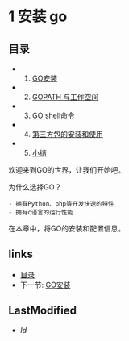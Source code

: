 # 1 安装 go 

## 目录
   * 1. [GO安装](1.1.md)
   * 2. [GOPATH 与工作空间](1.2.md)
   * 3. [GO shell命令](1.3.md)
   * 4. [第三方包的安装和使用](1.4.html)
   * 5. [小结](1.5.md)

欢迎来到GO的世界，让我们开始吧。

为什么选择GO？
	
	- 拥有Python、php等开发快速的特性
	- 拥有c语言的运行性能

在本章中，将GO的安装和配置信息。

## links
   * [目录](<preface.md>)
   * 下一节: [GO安装](<1.1.md>)

## LastModified 
   * $Id$